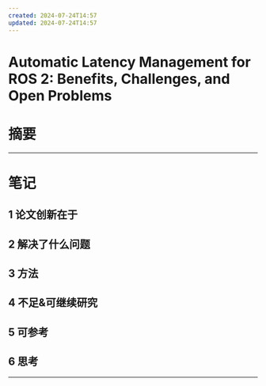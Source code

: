```yaml
---
created: 2024-07-24T14:57
updated: 2024-07-24T14:57
---
```

# Automatic Latency Management for ROS 2: Benefits, Challenges, and Open Problems

# 摘要


* * *

# 笔记

## 1 论文创新在于

## 2 解决了什么问题

## 3 方法

## 4 不足&可继续研究

## 5 可参考

## 6 思考

* * *